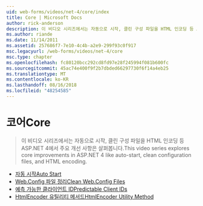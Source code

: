 ```yaml
---
uid: web-forms/videos/net-4/core/index
title: Core | Microsoft Docs
author: rick-anderson
description: 이 비디오 시리즈에서는 자동으로 시작, 클린 구성 파일을 HTML 인코딩 등 ASP.NET 4에서 주요 개선 사항은 살펴봅니다.
ms.author: riande
ms.date: 11/14/2011
ms.assetid: 257686f7-7e10-4c4b-a2e9-299f93c0f917
msc.legacyurl: /web-forms/videos/net-4/core
msc.type: chapter
ms.openlocfilehash: fc80120bcc292cd8fd97e28f245994f081b600fc
ms.sourcegitcommit: 45ac74e400f9f2b7dbded66297730f6f14a4eb25
ms.translationtype: MT
ms.contentlocale: ko-KR
ms.lasthandoff: 08/16/2018
ms.locfileid: "48254585"
---
```

<a name="core"></a><span data-ttu-id="78817-103">코어</span><span class="sxs-lookup"><span data-stu-id="78817-103">Core</span></span>
====================
> <span data-ttu-id="78817-104">이 비디오 시리즈에서는 자동으로 시작, 클린 구성 파일을 HTML 인코딩 등 ASP.NET 4에서 주요 개선 사항은 살펴봅니다.</span><span class="sxs-lookup"><span data-stu-id="78817-104">This video series explores core improvements in ASP.NET 4 like auto-start, clean configuration files, and HTML encoding.</span></span>


- [<span data-ttu-id="78817-105">자동 시작</span><span class="sxs-lookup"><span data-stu-id="78817-105">Auto Start</span></span>](aspnet-4-quick-hit-auto-start.md)
- [<span data-ttu-id="78817-106">Web.Config 파일 정리</span><span class="sxs-lookup"><span data-stu-id="78817-106">Clean Web.Config Files</span></span>](aspnet-4-quick-hit-clean-webconfig-files.md)
- [<span data-ttu-id="78817-107">예측 가능한 클라이언트 ID</span><span class="sxs-lookup"><span data-stu-id="78817-107">Predictable Client IDs</span></span>](aspnet-4-quick-hit-predictable-client-ids.md)
- [<span data-ttu-id="78817-108">HtmlEncoder 유틸리티 메서드</span><span class="sxs-lookup"><span data-stu-id="78817-108">HtmlEncoder Utility Method</span></span>](aspnet-4-quick-hit-the-htmlencoder-utility-method.md)
